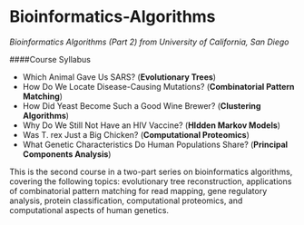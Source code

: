 # Bioinformatics-Algorithms
*Bioinformatics Algorithms (Part 2) from University of California, San Diego*

####Course Syllabus
- Which Animal Gave Us SARS? (**Evolutionary Trees**)
- How Do We Locate Disease-Causing Mutations? (**Combinatorial Pattern Matching**)
- How Did Yeast Become Such a Good Wine Brewer? (**Clustering Algorithms**)
- Why Do We Still Not Have an HIV Vaccine? (**Hldden Markov Models**)
- Was T. rex Just a Big Chicken? (**Computational Proteomics**)
- What Genetic Characteristics Do Human Populations Share? (**Principal Components Analysis**)

This is the second course in a two-part series on bioinformatics algorithms, 
covering the following topics: evolutionary tree reconstruction, 
applications of combinatorial pattern matching for read mapping, gene regulatory analysis, 
protein classification, computational proteomics, and computational aspects of human genetics.


